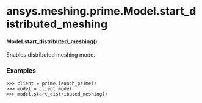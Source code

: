 <a id="ansys-meshing-prime-model-start-distributed-meshing"></a>

# ansys.meshing.prime.Model.start_distributed_meshing

<a id="ansys.meshing.prime.Model.start_distributed_meshing"></a>

#### Model.start_distributed_meshing()

Enables distributed meshing mode.

### Examples

```pycon
>>> client = prime.launch_prime()
>>> model = client.model
>>> model.start_distributed_meshing()
```

<!-- !! processed by numpydoc !! -->
